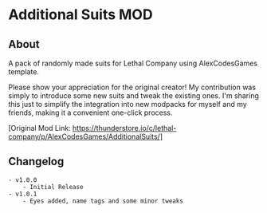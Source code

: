 
# Additional Suits MOD
## About
A pack of randomly made suits for Lethal Company using AlexCodesGames template.

Please show your appreciation for the original creator! My contribution was simply to introduce some new suits and tweak the existing ones. I'm sharing this just to simplify the integration into new modpacks for myself and my friends, making it a convenient one-click process. 

[Original Mod Link: https://thunderstore.io/c/lethal-company/p/AlexCodesGames/AdditionalSuits/]

## Changelog
	- v1.0.0
		- Initial Release
	- v1.0.1
		- Eyes added, name tags and some minor tweaks